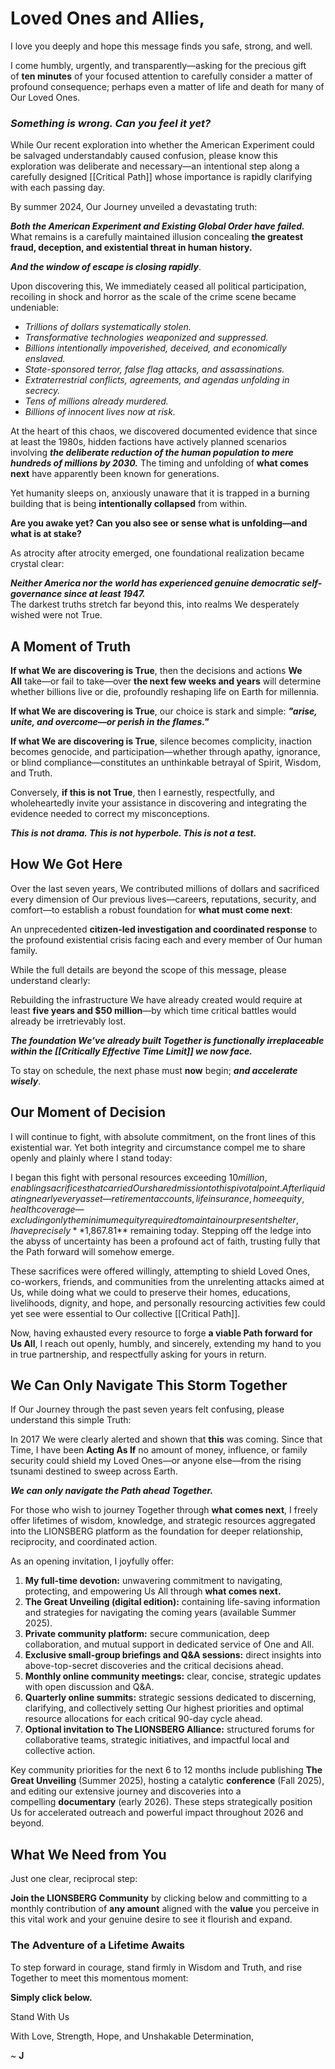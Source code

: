 # **Loved Ones and Allies,**

I love you deeply and hope this message finds you safe, strong, and well.

I come humbly, urgently, and transparently—asking for the precious gift of **ten minutes** of your focused attention to carefully consider a matter of profound consequence; perhaps even a matter of life and death for many of Our Loved Ones.
### _**Something is wrong. Can you feel it yet?**_

While Our recent exploration into whether the American Experiment could be salvaged understandably caused confusion, please know this exploration was deliberate and necessary—an intentional step along a carefully designed [[Critical Path]] whose importance is rapidly clarifying with each passing day.

By summer 2024, Our Journey unveiled a devastating truth:

_**Both the American Experiment and Existing Global Order have failed.**_  
What remains is a carefully maintained illusion concealing **the greatest fraud, deception, and existential threat in human history.**  

***And the window of escape is closing rapidly***. 

Upon discovering this, We immediately ceased all political participation, recoiling in shock and horror as the scale of the crime scene became undeniable:

- _Trillions of dollars systematically stolen._  
- _Transformative technologies weaponized and suppressed._  
- _Billions intentionally impoverished, deceived, and economically enslaved._  
- _State-sponsored terror, false flag attacks, and assassinations._  
- _Extraterrestrial conflicts, agreements, and agendas unfolding in secrecy._  
- _Tens of millions already murdered._  
- _Billions of innocent lives now at risk._  

At the heart of this chaos, we discovered documented evidence that since at least the 1980s, hidden factions have actively planned scenarios involving _**the deliberate reduction of the human population to mere hundreds of millions by 2030.**_ The timing and unfolding of **what comes next** have apparently been known for generations.

Yet humanity sleeps on, anxiously unaware that it is trapped in a burning building that is being **intentionally collapsed** from within.

**Are you awake yet? Can you also see or sense what is unfolding—and what is at stake?**

As atrocity after atrocity emerged, one foundational realization became crystal clear:

_**Neither America nor the world has experienced genuine democratic self-governance since at least 1947.**_  
The darkest truths stretch far beyond this, into realms We desperately wished were not True.

## **A Moment of Truth**

**If what We are discovering is True**, then the decisions and actions **We All** take—or fail to take—over **the next few weeks and years** will determine whether billions live or die, profoundly reshaping life on Earth for millennia.

**If what We are discovering is True**, our choice is stark and simple: _**"arise, unite, and overcome—or perish in the flames."**_

**If what We are discovering is True**, silence becomes complicity, inaction becomes genocide, and participation—whether through apathy, ignorance, or blind compliance—constitutes an unthinkable betrayal of Spirit, Wisdom, and Truth.

Conversely, **if this is not True**, then I earnestly, respectfully, and wholeheartedly invite your assistance in discovering and integrating the evidence needed to correct my misconceptions. 

_**This is not drama. This is not hyperbole. This is not a test.**_ 

## **How We Got Here**

Over the last seven years, We contributed millions of dollars and sacrificed every dimension of Our previous lives—careers, reputations, security, and comfort—to establish a robust foundation for **what must come next**:

An unprecedented **citizen-led investigation and coordinated response** to the profound existential crisis facing each and every member of Our human family.

While the full details are beyond the scope of this message, please understand clearly:

Rebuilding the infrastructure We have already created would require at least **five years and $50 million**—by which time critical battles would already be irretrievably lost.

_**The foundation We’ve already built Together is functionally irreplaceable within the [[Critically Effective Time Limit]] we now face.**_  

To stay on schedule, the next phase must **now** begin; ***and accelerate wisely***. 

## **Our Moment of Decision**

I will continue to fight, with absolute commitment, on the front lines of this existential war. Yet both integrity and circumstance compel me to share openly and plainly where I stand today:

I began this fight with personal resources exceeding $10 million, enabling sacrifices that carried Our shared mission to this pivotal point. After liquidating nearly every asset—retirement accounts, life insurance, home equity, health coverage—excluding only the minimum equity required to maintain our present shelter, I have precisely **$1,867.81** remaining today. Stepping off the ledge into the abyss of uncertainty has been a profound act of faith, trusting fully that the Path forward will somehow emerge.

These sacrifices were offered willingly, attempting to shield Loved Ones, co-workers, friends, and communities from the unrelenting attacks aimed at Us, while doing what we could to preserve their homes, educations, livelihoods, dignity, and hope, and personally resourcing activities few could yet see were essential to Our collective [[Critical Path]].

Now, having exhausted every resource to forge **a viable Path forward for Us All**, I reach out openly, humbly, and sincerely, extending my hand to you in true partnership, and respectfully asking for yours in return.

## **We Can Only Navigate This Storm Together**

If Our Journey through the past seven years felt confusing, please understand this simple Truth:

In 2017 We were clearly alerted and shown that **this** was coming. Since that Time, I have been **Acting As If** no amount of money, influence, or family security could shield my Loved Ones—or anyone else—from the rising tsunami destined to sweep across Earth.

_**We can only navigate the Path ahead Together.**_

For those who wish to journey Together through **what comes next**, I freely offer lifetimes of wisdom, knowledge, and strategic resources aggregated into the LIONSBERG platform as the foundation for deeper relationship, reciprocity, and coordinated action.

As an opening invitation, I joyfully offer:

1. **My full-time devotion:** unwavering commitment to navigating, protecting, and empowering Us All through **what comes next.**
2. **The Great Unveiling (digital edition):** containing life-saving information and strategies for navigating the coming years (available Summer 2025).
3. **Private community platform:** secure communication, deep collaboration, and mutual support in dedicated service of One and All.
4. **Exclusive small-group briefings and Q&A sessions:** direct insights into above-top-secret discoveries and the critical decisions ahead.
5. **Monthly online community meetings:** clear, concise, strategic updates with open discussion and Q&A.
6. **Quarterly online summits:** strategic sessions dedicated to discerning, clarifying, and collectively setting Our highest priorities and optimal resource allocations for each critical 90-day cycle ahead.
7. **Optional invitation to The LIONSBERG Alliance:** structured forums for collaborative teams, strategic initiatives, and impactful local and collective action.

Key community priorities for the next 6 to 12 months include publishing **The Great Unveiling** (Summer 2025), hosting a catalytic **conference** (Fall 2025), and editing our extensive journey and discoveries into a compelling **documentary** (early 2026). These steps strategically position Us for accelerated outreach and powerful impact throughout 2026 and beyond.

## **What We Need from You**

Just one clear, reciprocal step:

**Join the LIONSBERG Community** by clicking below and committing to a monthly contribution of **any amount** aligned with the **value** you perceive in this vital work and your genuine desire to see it flourish and expand.

### **The Adventure of a Lifetime Awaits**

To step forward in courage, stand firmly in Wisdom and Truth, and rise Together to meet this momentous moment:

**Simply click below.**

<a class='kindful-donate-btn' id='kindful-donate-btn-991b40b3-0f60-41fb-9679-b2faa8482284'>Stand With Us</a>
<script src='https://lionsberg-bloom.kindful.com/embeds/991b40b3-0f60-41fb-9679-b2faa8482284/init.js?type=button' data-embed-id='991b40b3-0f60-41fb-9679-b2faa8482284' data-lookup-type='jquery-selector' data-lookup-value='#kindful-donate-btn-991b40b3-0f60-41fb-9679-b2faa8482284'></script>

With Love, Strength, Hope, and Unshakable Determination,

~ **J** 


